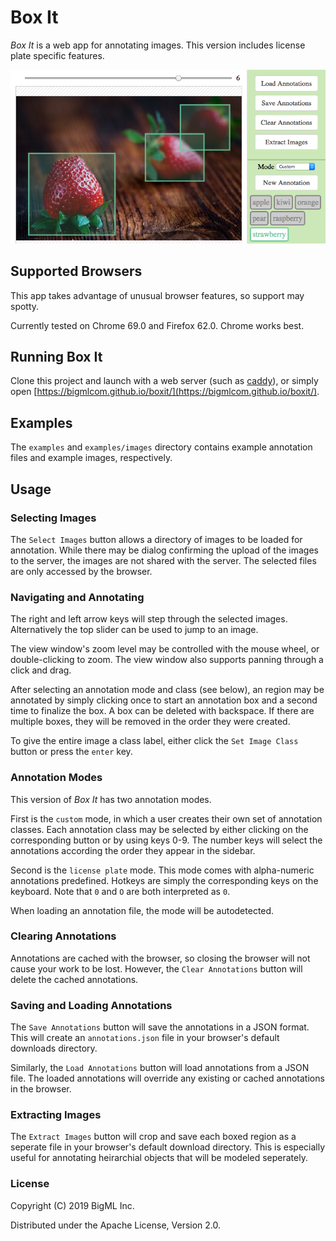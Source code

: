# Box It

*Box It* is a web app for annotating images. This version includes license
plate specific features.

![Box It - Screenshot](doc/screenshot.png)

## Supported Browsers

This app takes advantage of unusual browser features, so support may
spotty.

Currently tested on Chrome 69.0 and Firefox 62.0. Chrome works best.

## Running Box It

Clone this project and launch with a web server (such as
[caddy](https://caddyserver.com/)), or simply open
[https://bigmlcom.github.io/boxit/](https://bigmlcom.github.io/boxit/).

## Examples

The `examples` and `examples/images` directory contains example
annotation files and example images, respectively.

## Usage

### Selecting Images

The `Select Images` button allows a directory of images to be loaded
for annotation. While there may be dialog confirming the upload of the
images to the server, the images are not shared with the server. The
selected files are only accessed by the browser.

### Navigating and Annotating

The right and left arrow keys will step through the selected
images. Alternatively the top slider can be used to jump to an image.

The view window's zoom level may be controlled with the mouse wheel,
or double-clicking to zoom. The view window also supports panning
through a click and drag.

After selecting an annotation mode and class (see below), an region
may be annotated by simply clicking once to start an annotation box
and a second time to finalize the box. A box can be deleted with
backspace. If there are multiple boxes, they will be removed in the
order they were created.

To give the entire image a class label, either click the `Set Image
Class` button or press the `enter` key.

### Annotation Modes

This version of *Box It* has two annotation modes.

First is the `custom` mode, in which a user creates their own set of
annotation classes. Each annotation class may be selected by either
clicking on the corresponding button or by using keys 0-9. The number
keys will select the annotations according the order they appear in
the sidebar.

Second is the `license plate` mode. This mode comes with alpha-numeric
annotations predefined. Hotkeys are simply the corresponding keys on
the keyboard. Note that `0` and `O` are both interpreted as `0`.

When loading an annotation file, the mode will be autodetected.

### Clearing Annotations

Annotations are cached with the browser, so closing the browser will
not cause your work to be lost. However, the `Clear Annotations`
button will delete the cached annotations.

### Saving and Loading Annotations

The `Save Annotations` button will save the annotations in a JSON
format. This will create an `annotations.json` file in your browser's
default downloads directory.

Similarly, the `Load Annotations` button will load annotations from a
JSON file. The loaded annotations will override any existing or cached
annotations in the browser.

### Extracting Images

The `Extract Images` button will crop and save each boxed region as a
seperate file in your browser's default download directory. This is
especially useful for annotating heirarchial objects that will be
modeled seperately.

### License

Copyright (C) 2019 BigML Inc.

Distributed under the Apache License, Version 2.0.
